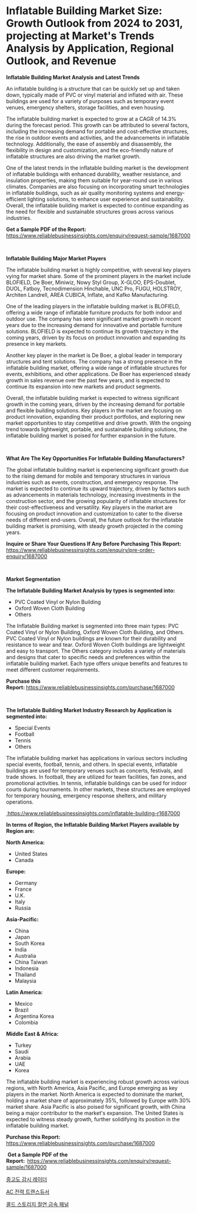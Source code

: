 <p><h1>Inflatable Building Market Size: Growth Outlook from 2024 to 2031, projecting at Market's Trends Analysis by Application, Regional Outlook, and Revenue</h1></p><p><strong>Inflatable Building Market Analysis and Latest Trends</strong></p>
<p><p>An inflatable building is a structure that can be quickly set up and taken down, typically made of PVC or vinyl material and inflated with air. These buildings are used for a variety of purposes such as temporary event venues, emergency shelters, storage facilities, and even housing.</p><p>The inflatable building market is expected to grow at a CAGR of 14.3% during the forecast period. This growth can be attributed to several factors, including the increasing demand for portable and cost-effective structures, the rise in outdoor events and activities, and the advancements in inflatable technology. Additionally, the ease of assembly and disassembly, the flexibility in design and customization, and the eco-friendly nature of inflatable structures are also driving the market growth.</p><p>One of the latest trends in the inflatable building market is the development of inflatable buildings with enhanced durability, weather resistance, and insulation properties, making them suitable for year-round use in various climates. Companies are also focusing on incorporating smart technologies in inflatable buildings, such as air quality monitoring systems and energy-efficient lighting solutions, to enhance user experience and sustainability. Overall, the inflatable building market is expected to continue expanding as the need for flexible and sustainable structures grows across various industries.</p></p>
<p><strong>Get a Sample PDF of the Report:&nbsp;</strong> <a href="https://www.reliablebusinessinsights.com/enquiry/request-sample/1687000">https://www.reliablebusinessinsights.com/enquiry/request-sample/1687000</a></p>
<p>&nbsp;</p>
<p><strong>Inflatable Building Major Market Players</strong></p>
<p><p>The inflatable building market is highly competitive, with several key players vying for market share. Some of the prominent players in the market include BLOFIELD, De Boer, Miniwiz, Nowy Styl Group, X-GLOO, EPS-Doublet, DUOL, Fatboy, Tecnodimension Hinchable, UNC Pro, FUGU, HOLSTROY, Architen Landrell, AREA CUBICA, Inflate, and Kafko Manufacturing.</p><p>One of the leading players in the inflatable building market is BLOFIELD, offering a wide range of inflatable furniture products for both indoor and outdoor use. The company has seen significant market growth in recent years due to the increasing demand for innovative and portable furniture solutions. BLOFIELD is expected to continue its growth trajectory in the coming years, driven by its focus on product innovation and expanding its presence in key markets.</p><p>Another key player in the market is De Boer, a global leader in temporary structures and tent solutions. The company has a strong presence in the inflatable building market, offering a wide range of inflatable structures for events, exhibitions, and other applications. De Boer has experienced steady growth in sales revenue over the past few years, and is expected to continue its expansion into new markets and product segments.</p><p>Overall, the inflatable building market is expected to witness significant growth in the coming years, driven by the increasing demand for portable and flexible building solutions. Key players in the market are focusing on product innovation, expanding their product portfolios, and exploring new market opportunities to stay competitive and drive growth. With the ongoing trend towards lightweight, portable, and sustainable building solutions, the inflatable building market is poised for further expansion in the future.</p></p>
<p>&nbsp;</p>
<p><strong>What Are The Key Opportunities For Inflatable Building Manufacturers?</strong></p>
<p><p>The global inflatable building market is experiencing significant growth due to the rising demand for mobile and temporary structures in various industries such as events, construction, and emergency response. The market is expected to continue its upward trajectory, driven by factors such as advancements in materials technology, increasing investments in the construction sector, and the growing popularity of inflatable structures for their cost-effectiveness and versatility. Key players in the market are focusing on product innovation and customization to cater to the diverse needs of different end-users. Overall, the future outlook for the inflatable building market is promising, with steady growth projected in the coming years.</p></p>
<p><strong>Inquire or Share Your Questions If Any Before Purchasing This Report:</strong> <a href="https://www.reliablebusinessinsights.com/enquiry/pre-order-enquiry/1687000">https://www.reliablebusinessinsights.com/enquiry/pre-order-enquiry/1687000</a></p>
<p>&nbsp;</p>
<p><strong>Market Segmentation</strong></p>
<p><strong>The Inflatable Building Market Analysis by types is segmented into:</strong></p>
<p><ul><li>PVC Coated Vinyl or Nylon Building</li><li>Oxford Woven Cloth Building</li><li>Others</li></ul></p>
<p><p>The Inflatable Building market is segmented into three main types: PVC Coated Vinyl or Nylon Building, Oxford Woven Cloth Building, and Others. PVC Coated Vinyl or Nylon buildings are known for their durability and resistance to wear and tear. Oxford Woven Cloth buildings are lightweight and easy to transport. The Others category includes a variety of materials and designs that cater to specific needs and preferences within the inflatable building market. Each type offers unique benefits and features to meet different customer requirements.</p></p>
<p><strong>Purchase this Report:&nbsp;</strong><a href="https://www.reliablebusinessinsights.com/purchase/1687000">https://www.reliablebusinessinsights.com/purchase/1687000</a></p>
<p>&nbsp;</p>
<p><strong>The Inflatable Building Market Industry Research by Application is segmented into:</strong></p>
<p><ul><li>Special Events</li><li>Football</li><li>Tennis</li><li>Others</li></ul></p>
<p><p>The inflatable building market has applications in various sectors including special events, football, tennis, and others. In special events, inflatable buildings are used for temporary venues such as concerts, festivals, and trade shows. In football, they are utilized for team facilities, fan zones, and promotional activities. In tennis, inflatable buildings can be used for indoor courts during tournaments. In other markets, these structures are employed for temporary housing, emergency response shelters, and military operations.</p></p>
<p><a href="https://www.reliablebusinessinsights.com/inflatable-building-r1687000">&nbsp;https://www.reliablebusinessinsights.com/inflatable-building-r1687000</a></p>
<p><strong>In terms of Region, the Inflatable Building Market Players available by Region are:</strong></p>
<p>
    <p> <strong> North America: </strong>
        <ul>
            <li>United States</li>
            <li>Canada</li>
        </ul>
        </p> 
    <p> <strong> Europe: </strong>
        <ul>
            <li>Germany</li>
            <li>France</li>
            <li>U.K.</li>
            <li>Italy</li>
            <li>Russia</li>
        </ul>
        </p> 
    <p> <strong> Asia-Pacific: </strong>
        <ul>
            <li>China</li>
            <li>Japan</li>
            <li>South Korea</li>
            <li>India</li>
            <li>Australia</li>
            <li>China Taiwan</li>
            <li>Indonesia</li>
            <li>Thailand</li>
            <li>Malaysia</li>
        </ul>
        </p> 
    <p> <strong> Latin America: </strong>
        <ul>
            <li>Mexico</li>
            <li>Brazil</li>
            <li>Argentina Korea</li>
            <li>Colombia</li>
        </ul>
        </p> 
    <p> <strong> Middle East & Africa: </strong>
        <ul>
            <li>Turkey</li>
            <li>Saudi</li>
            <li>Arabia</li>
            <li>UAE</li>
            <li>Korea</li>
        </ul>
    </p>
    </p>
<p><p>The inflatable building market is experiencing robust growth across various regions, with North America, Asia Pacific, and Europe emerging as key players in the market. North America is expected to dominate the market, holding a market share of approximately 35%, followed by Europe with 30% market share. Asia Pacific is also poised for significant growth, with China being a major contributor to the market's expansion. The United States is expected to witness steady growth, further solidifying its position in the inflatable building market.</p></p>
<p><strong>Purchase this Report: </strong><a href="https://www.reliablebusinessinsights.com/purchase/1687000">https://www.reliablebusinessinsights.com/purchase/1687000</a></p>
<p>&nbsp;<strong>Get a Sample PDF of the Report:&nbsp;&nbsp;</strong><a href="https://www.reliablebusinessinsights.com/enquiry/request-sample/1687000">https://www.reliablebusinessinsights.com/enquiry/request-sample/1687000</a></p>
<p><strong></strong></p>
<p><p><a href="https://github.com/nicolaseller56452023/Market-Research-Report-List-1/blob/main/1531735106195.md">중고도 감시 레이더</a></p><p><a href="https://github.com/idcefvhkdut6/Market-Research-Report-List-2/blob/main/2649253117494.md">AC 전력 트랜스듀서</a></p><p><a href="https://github.com/joyliyu/Market-Research-Report-List-1/blob/main/8454583106194.md">콜드 스토리지 절연 금속 패널</a></p></p>